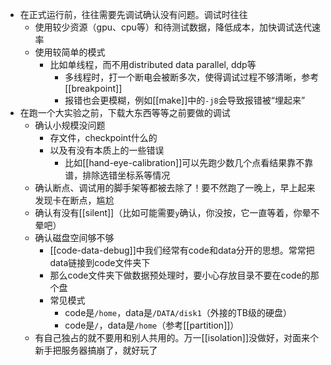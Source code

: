 - 在正式运行前，往往需要先调试确认没有问题。调试时往往
  - 使用较少资源（gpu、cpu等）和待测试数据，降低成本，加快调试迭代速率
  - 使用较简单的模式
    - 比如单线程，而不用distributed data parallel, ddp等
      - 多线程时，打一个断电会被断多次，使得调试过程不够清晰，参考[[breakpoint]]
      - 报错也会更模糊，例如[[make]]中的`-j8`会导致报错被“埋起来”
- 在跑一个大实验之前，下载大东西等等之前要做的调试
  - 确认小规模没问题
    - 存文件，checkpoint什么的
    - 以及有没有本质上的一些错误
      - 比如[[hand-eye-calibration]]可以先跑少数几个点看结果靠不靠谱，排除选错坐标系等情况
  - 确认断点、调试用的脚手架等都被去除了！要不然跑了一晚上，早上起来发现卡在断点，尴尬
  - 确认有没有[[silent]]（比如可能需要`y`确认，你没按，它一直等着，你晕不晕吧）
  - 确认磁盘空间够不够
    - [[code-data-debug]]中我们经常有code和data分开的思想。常常把data链接到code文件夹下
    - 那么code文件夹下做数据预处理时，要小心存放目录不要在code的那个盘
    - 常见模式
      - code是`/home`，data是`/DATA/disk1`（外接的TB级的硬盘）
      - code是`/`，data是`/home`（参考[[partition]]）
  - 有自己独占的就不要用和别人共用的。万一[[isolation]]没做好，对面来个新手把服务器搞崩了，就好玩了